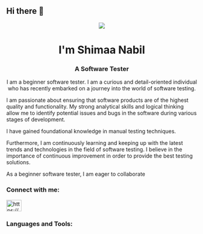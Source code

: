 ## Hi there 👋
<p align="center">
<img src="https://media.giphy.com/media/qgQUggAC3Pfv687qPC/giphy.gif" width="" height="" />
</p>
<h1 align="center">I'm Shimaa Nabil</h1>
<h3 align="center">A Software Tester</h3>
<p align="center">
 I am a beginner software tester. I am a curious and detail-oriented individual who has recently embarked on a journey into the world of software testing. 

I am passionate about ensuring that software products are of the highest quality and functionality. My strong analytical skills and logical thinking allow me to identify potential issues and bugs in the software during various stages of development.

I have gained foundational knowledge in manual testing techniques.

Furthermore, I am continuously learning and keeping up with the latest trends and technologies in the field of software testing. I believe in the importance of continuous improvement in order to provide the best testing solutions.

As a beginner software tester, I am eager to collaborate

<h3 align="left">Connect with me:</h3>
<p align="left">
<a href="https://www.linkedin.com/in/shimaa-nabil-63b067201/" target="blank"><img align="center" src="https://raw.githubusercontent.com/rahuldkjain/github-profile-readme-generator/master/src/images/icons/Social/linked-in-alt.svg" alt="https://www.linkedin.com/in/sara-mohamed-648160154/" height="30" width="40" /></a>
</p>
</p>

<h3 align="left">Languages and Tools:</h3>


